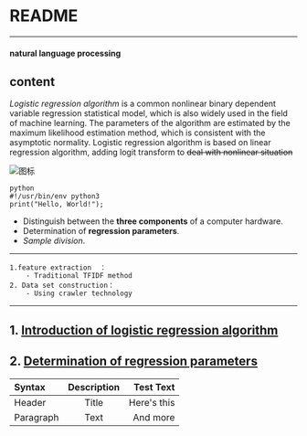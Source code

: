 # **README**

---

#### natural language processing

## content

*Logistic regression algorithm* is a common nonlinear binary dependent variable regression statistical model, which is also widely used in the field of machine learning. The parameters of the algorithm are estimated by the maximum likelihood estimation method, which is consistent with the asymptotic normality. Logistic regression algorithm is based on linear regression algorithm, adding logit transform to ~~deal with nonlinear situation~~

![图标](https://tse1-mm.cn.bing.net/th/id/OIP.wGhzipcD515xv91ZN-2PZQHaDt?pid=ImgDet&rs=1 "————")

```
python
#!/usr/bin/env python3
print("Hello, World!");
```

* Distinguish between the **three components** of a computer hardware.
* Determination of **regression parameters**.
* *Sample division*.

---

```
1.feature extraction  ：
    - Traditional TFIDF method
2. Data set construction：
    - Using crawler technology
```

---

## 1. [Introduction of logistic regression algorithm](first.md)

## 2. [Determination of regression parameters](second.md)


| Syntax      | Description | Test Text     |
| :---        |    :----:   |          ---: |
| Header      | Title       | Here's this   |
| Paragraph   | Text        | And more      |
